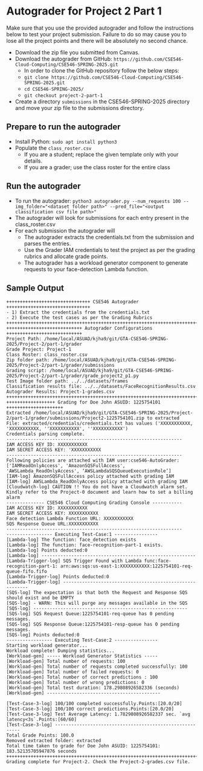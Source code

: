 # Autograder for Project 2 Part 1

Make sure that you use the provided autograder and follow the instructions below to test your project submission. Failure to do so may cause you to lose all the project points and there will be absolutely no second chance.

- Download the zip file you submitted from Canvas. 
- Download the autograder from GitHub: `https://github.com/CSE546-Cloud-Computing/CSE546-SPRING-2025.git`
  - In order to clone the GitHub repository follow the below steps:
  - `git clone https://github.com/CSE546-Cloud-Computing/CSE546-SPRING-2025.git`
  - `cd CSE546-SPRING-2025/`
  - `git checkout project-2-part-1`
- Create a directory `submissions` in the CSE546-SPRING-2025 directory and move your zip file to the submissions directory.

## Prepare to run the autograder
- Install Python: `sudo apt install python3`
- Populate the `class_roster.csv`
  - If you are a student; replace the given template only with your details.
  - If you are a grader; use the class roster for the entire class
 
## Run the autograder
- To run the autograder: ```python3 autograder.py --num_requests 100 --img_folder="<dataset folder path>" --pred_file="<output classification csv file path>"```
- The autograder will look for submissions for each entry present in the class_roster.csv
- For each submission the autograder will
  - The autograder extracts the credentials.txt from the submission and parses the entries.
  - Use the Grader IAM credentials to test the project as per the grading rubrics and allocate grade points.
  - The autograder has a workload generator component to generate requests to your face-detection Lambda function.

## Sample Output

```
+++++++++++++++++++++++++++++++ CSE546 Autograder  +++++++++++++++++++++++++++++++
- 1) Extract the credentials from the credentials.txt
- 2) Execute the test cases as per the Grading Rubrics
++++++++++++++++++++++++++++++++++++++++++++++++++++++++++++++++++++++++++++++++++++
++++++++++++++++++++++++++++ Autograder Configurations ++++++++++++++++++++++++++++
Project Path: /home/local/ASUAD/kjha9/git/GTA-CSE546-SPRING-2025/Project-2/part-1/grader
Grade Project: Project-1
Class Roster: class_roster.csv
Zip folder path: /home/local/ASUAD/kjha9/git/GTA-CSE546-SPRING-2025/Project-2/part-1/grader/submissions
Grading script: /home/local/ASUAD/kjha9/git/GTA-CSE546-SPRING-2025/Project-2/part-1/grader/grade_project2_p1.py
Test Image folder path: ../../datasets/frames
Classification results file: ../../datasets/FaceRecognitionResults.csv
Autograder Results: Project-1-grades.csv
++++++++++++++++++++++++++++++++++++++++++++++++++++++++++++++++++++++++++++++++++++
++++++++++++++++++ Grading for Doe John ASUID: 1225754101 +++++++++++++++++++++
Extracted /home/local/ASUAD/kjha9/git/GTA-CSE546-SPRING-2025/Project-2/part-1/grader/submissions/Project2-1225754101.zip to extracted
File: extracted/credentials/credentials.txt has values ('XXXXXXXXXXX, 'XXXXXXXXXXX, ''XXXXXXXXXXX', ''XXXXXXXXXXX')
Credentials parsing complete.
-----------------------------------------------------------------
IAM ACCESS KEY ID: XXXXXXXXXXX
IAM SECRET ACCESS KEY: 'XXXXXXXXXXX
-----------------------------------------------------------------
Following policies are attached with IAM user:cse546-AutoGrader: ['IAMReadOnlyAccess', 'AmazonSQSFullAccess', 'AWSLambda_ReadOnlyAccess', ‘AWSLambdaSQSQueueExecutionRole’]
[IAM-log] AmazonSQSFullAccess policy attached with grading IAM
[IAM-log] AWSLambda_ReadOnlyAccess policy attached with grading IAM
[Cloudwatch-log] CAUTION !! You do not have a Cloudwatch alarm set. Kindly refer to the Project-0 document and learn how to set a billing alarm
-------------- CSE546 Cloud Computing Grading Console -----------
IAM ACCESS KEY ID: XXXXXXXXXXX
IAM SECRET ACCESS KEY: XXXXXXXXXXX
Face detection Lambda Function URL: XXXXXXXXXXX
SQS Response Queue URL:XXXXXXXXXXX
-----------------------------------------------------------------
----------------- Executing Test-Case:1 ----------------
[Lambda-log] The function: face_detection exists
[Lambda-log] The function: face-recognition-part-1 exists.
[Lambda-log] Points deducted:0
[Lambda-log] ---------------------------------------------------------
[Lambda-Trigger-log] SQS Trigger Found with Lambda func:face-recognition-part-1: arn:aws:sqs:us-east-1:XXXXXXXXXXX:1225754101-req-queue-fifo.fifo
[Lambda-Trigger-log] Points deducted:0
[Lambda-Trigger-log] ---------------------------------------------------------
[SQS-log] The expectation is that both the Request and Response SQS should exist and be EMPTY
[SQS-log] - WARN: This will purge any messages available in the SQS
[SQS-log] ---------------------------------------------------------
[SQS-log] SQS Request Queue:1225754101-req-queue has 0 pending messages.
[SQS-log] SQS Response Queue:1225754101-resp-queue has 0 pending messages.
[SQS-log] Points deducted:0
----------------- Executing Test-Case:2 ----------------
Starting workload generator... 
Workload complete! Dumping statistics...
[Workload-gen] ----- Workload Generator Statistics -----
[Workload-gen] Total number of requests: 100
[Workload-gen] Total number of requests completed successfully: 100
[Workload-gen] Total number of failed requests: 0
[Workload-gen] Total number of correct predictions : 100
[Workload-gen] Total number of wrong predictions: 0
[Workload-gen] Total test duration: 178.29808926582336 (seconds)
[Workload-gen] ------------------------------------------

[Test-Case-3-log] 100/100 completed successfully.Points:[20.0/20]
[Test-Case-3-log] 100/100 correct predictions.Points:[20.0/20]
[Test-Case-3-log] Test Average Latency: 1.7829808926582337 sec. `avg latency<3s`.Points:[60/60]
[Test-Case-3-log] ---------------------------------------------------------
Total Grade Points: 100.0
Removed extracted folder: extracted
Total time taken to grade for Doe John ASUID: 1225754101: 183.52135705947876 seconds
++++++++++++++++++++++++++++++++++++++++++++++++++++++++++++++++++++++++++++++++++++
Grading complete for Project-2. Check the Project-2-grades.csv file.
```
